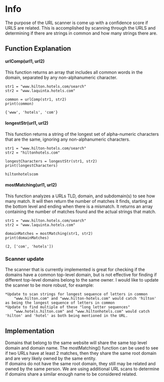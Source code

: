 # Info
The purpose of the URL scanner is come up with a confidence score if URLS are related. This is accomplished by scanning through the URLS and determining if there are strings in common and how many strings there are.

## Function Explanation
#### urlComp(url1, url2)
This function returns an array that includes all common words in the domain, separated by any non-alphanumeric character.
```
str1 = "www.hilton.hotels.com/search"
str2 = "www.laquinta.hotels.com"

common = urlComp(str1, str2)
print(common)

{'www', 'hotels', 'com'}
```
#### longestStr(url1, url2)
This function returns a string of the longest set of alpha-numeric characters that are the same, ignoring any non-alphanumeric characters.
```
str1 = "www.hilton-hotels.com/search"
str2 = "hiltonhotels.com"

longestCharacters = longestStr(str1, str2)
print(longestCharacters)

hiltonhotelscom
```

#### mostMatching(url1, url2)
This function analyzes a URLs TLD, domain, and subdomain(s) to see how many match. It will then return the number of matches it finds, starting at the bottom level and ending when there is a mismatch. It returns an array containing the number of matches found and the actual strings that match.
```
str1 = "www.hilton.hotels.com/search"
str2 = "www.laquinta.hotels.com"

domainMatches = mostMatching(str1, str2)
print(domainMatches)

(2, ['com', 'hotels'])
```

### Scanner update
The scanner that is currently implemented is great for checking if the domains have a common top-level domain, but is not effective for finding if different top-level domains belong to the same owner. I would like to update the scanner to be more robust, for example:
```
*Update to scan strings for longest sequence of letters in common
    "www.hilton.com" and "www.hilton-hotels.com" would catch 'hilton' as being the longest sequence of letters in common
*Update to find multiple of these "long letter sequences"
    "www.hotels.hilton.com" and "www.hiltonhotels.com" would catch 'hilton' and 'hotel' as both being mentioned in the URL.
```

## Implementation
Domains that belong to the same website will share the same top level domain and domain name. The mostMatching() function can be used to see if two URLs have at least 2 matches, then they share the same root domain and are very likely owned by the same entity.\
If domains do not have the same root domain, they still may be related and owned by the same person. We are using additional URL scans to determine if domains share a similar enough name to be considered related. 
